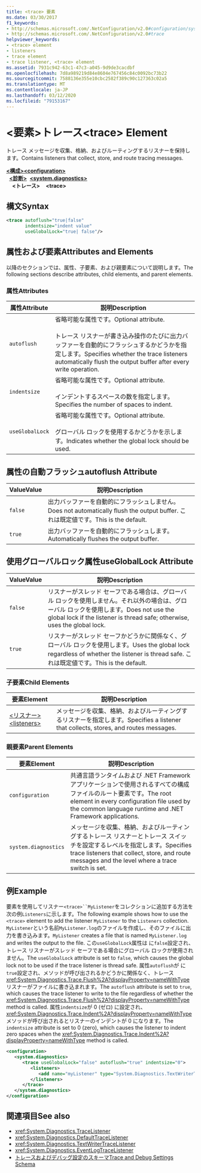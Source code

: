 ```yaml
---
title: <trace> 要素
ms.date: 03/30/2017
f1_keywords:
- http://schemas.microsoft.com/.NetConfiguration/v2.0#configuration/system.diagnostics/trace
- http://schemas.microsoft.com/.NetConfiguration/v2.0#trace
helpviewer_keywords:
- <trace> element
- listeners
- trace element
- trace listener, <trace> element
ms.assetid: 7931c942-63c1-47c3-a045-9d9de3cacdbf
ms.openlocfilehash: 7d8a989219d84e8604e767456c84c0092bc73b22
ms.sourcegitcommit: 7588136e355e10cbc2582f389c90c127363c02a5
ms.translationtype: MT
ms.contentlocale: ja-JP
ms.lasthandoff: 03/12/2020
ms.locfileid: "79153167"
---
```

# <a name="trace-element"></a><span data-ttu-id="6adcf-102">\<要素>トレース</span><span class="sxs-lookup"><span data-stu-id="6adcf-102">\<trace> Element</span></span>
<span data-ttu-id="6adcf-103">トレース メッセージを収集、格納、およびルーティングするリスナーを保持します。</span><span class="sxs-lookup"><span data-stu-id="6adcf-103">Contains listeners that collect, store, and route tracing messages.</span></span>  
  
[<span data-ttu-id="6adcf-104">**\<構成>**</span><span class="sxs-lookup"><span data-stu-id="6adcf-104">**\<configuration>**</span></span>](../configuration-element.md)  
<span data-ttu-id="6adcf-105">&nbsp;&nbsp;[**\<診断>**](system-diagnostics-element.md)</span><span class="sxs-lookup"><span data-stu-id="6adcf-105">&nbsp;&nbsp;[**\<system.diagnostics>**](system-diagnostics-element.md)</span></span>  
<span data-ttu-id="6adcf-106">&nbsp;&nbsp;&nbsp;&nbsp;**\<トレース>**</span><span class="sxs-lookup"><span data-stu-id="6adcf-106">&nbsp;&nbsp;&nbsp;&nbsp;**\<trace>**</span></span>  
  
## <a name="syntax"></a><span data-ttu-id="6adcf-107">構文</span><span class="sxs-lookup"><span data-stu-id="6adcf-107">Syntax</span></span>  
  
```xml  
<trace autoflush="true|false"
       indentsize="indent value"  
       useGlobalLock="true| false"/>  
```  
  
## <a name="attributes-and-elements"></a><span data-ttu-id="6adcf-108">属性および要素</span><span class="sxs-lookup"><span data-stu-id="6adcf-108">Attributes and Elements</span></span>  
 <span data-ttu-id="6adcf-109">以降のセクションでは、属性、子要素、および親要素について説明します。</span><span class="sxs-lookup"><span data-stu-id="6adcf-109">The following sections describe attributes, child elements, and parent elements.</span></span>  
  
### <a name="attributes"></a><span data-ttu-id="6adcf-110">属性</span><span class="sxs-lookup"><span data-stu-id="6adcf-110">Attributes</span></span>  
  
|<span data-ttu-id="6adcf-111">属性</span><span class="sxs-lookup"><span data-stu-id="6adcf-111">Attribute</span></span>|<span data-ttu-id="6adcf-112">説明</span><span class="sxs-lookup"><span data-stu-id="6adcf-112">Description</span></span>|  
|---------------|-----------------|  
|`autoflush`|<span data-ttu-id="6adcf-113">省略可能な属性です。</span><span class="sxs-lookup"><span data-stu-id="6adcf-113">Optional attribute.</span></span><br /><br /> <span data-ttu-id="6adcf-114">トレース リスナーが書き込み操作のたびに出力バッファーを自動的にフラッシュするかどうかを指定します。</span><span class="sxs-lookup"><span data-stu-id="6adcf-114">Specifies whether the trace listeners automatically flush the output buffer after every write operation.</span></span>|  
|`indentsize`|<span data-ttu-id="6adcf-115">省略可能な属性です。</span><span class="sxs-lookup"><span data-stu-id="6adcf-115">Optional attribute.</span></span><br /><br /> <span data-ttu-id="6adcf-116">インデントするスペースの数を指定します。</span><span class="sxs-lookup"><span data-stu-id="6adcf-116">Specifies the number of spaces to indent.</span></span>|  
|`useGlobalLock`|<span data-ttu-id="6adcf-117">省略可能な属性です。</span><span class="sxs-lookup"><span data-stu-id="6adcf-117">Optional attribute.</span></span><br /><br /> <span data-ttu-id="6adcf-118">グローバル ロックを使用するかどうかを示します。</span><span class="sxs-lookup"><span data-stu-id="6adcf-118">Indicates whether the global lock should be used.</span></span>|  
  
## <a name="autoflush-attribute"></a><span data-ttu-id="6adcf-119">属性の自動フラッシュ</span><span class="sxs-lookup"><span data-stu-id="6adcf-119">autoflush Attribute</span></span>  
  
|<span data-ttu-id="6adcf-120">Value</span><span class="sxs-lookup"><span data-stu-id="6adcf-120">Value</span></span>|<span data-ttu-id="6adcf-121">説明</span><span class="sxs-lookup"><span data-stu-id="6adcf-121">Description</span></span>|  
|-----------|-----------------|  
|`false`|<span data-ttu-id="6adcf-122">出力バッファーを自動的にフラッシュしません。</span><span class="sxs-lookup"><span data-stu-id="6adcf-122">Does not automatically flush the output buffer.</span></span> <span data-ttu-id="6adcf-123">これは既定値です。</span><span class="sxs-lookup"><span data-stu-id="6adcf-123">This is the default.</span></span>|  
|`true`|<span data-ttu-id="6adcf-124">出力バッファーを自動的にフラッシュします。</span><span class="sxs-lookup"><span data-stu-id="6adcf-124">Automatically flushes the output buffer.</span></span>|  
  
## <a name="usegloballock-attribute"></a><span data-ttu-id="6adcf-125">使用グローバルロック属性</span><span class="sxs-lookup"><span data-stu-id="6adcf-125">useGlobalLock Attribute</span></span>  
  
|<span data-ttu-id="6adcf-126">Value</span><span class="sxs-lookup"><span data-stu-id="6adcf-126">Value</span></span>|<span data-ttu-id="6adcf-127">説明</span><span class="sxs-lookup"><span data-stu-id="6adcf-127">Description</span></span>|  
|-----------|-----------------|  
|`false`|<span data-ttu-id="6adcf-128">リスナーがスレッド セーフである場合は、グローバル ロックを使用しません。それ以外の場合は、グローバル ロックを使用します。</span><span class="sxs-lookup"><span data-stu-id="6adcf-128">Does not use the global lock if the listener is thread safe; otherwise, uses the global lock.</span></span>|  
|`true`|<span data-ttu-id="6adcf-129">リスナーがスレッド セーフかどうかに関係なく、グローバル ロックを使用します。</span><span class="sxs-lookup"><span data-stu-id="6adcf-129">Uses the global lock regardless of whether the listener is thread safe.</span></span> <span data-ttu-id="6adcf-130">これは既定値です。</span><span class="sxs-lookup"><span data-stu-id="6adcf-130">This is the default.</span></span>|  
  
### <a name="child-elements"></a><span data-ttu-id="6adcf-131">子要素</span><span class="sxs-lookup"><span data-stu-id="6adcf-131">Child Elements</span></span>  
  
|<span data-ttu-id="6adcf-132">要素</span><span class="sxs-lookup"><span data-stu-id="6adcf-132">Element</span></span>|<span data-ttu-id="6adcf-133">説明</span><span class="sxs-lookup"><span data-stu-id="6adcf-133">Description</span></span>|  
|-------------|-----------------|  
|[<span data-ttu-id="6adcf-134">\<リスナー></span><span class="sxs-lookup"><span data-stu-id="6adcf-134">\<listeners></span></span>](listeners-element-for-trace.md)|<span data-ttu-id="6adcf-135">メッセージを収集、格納、およびルーティングするリスナーを指定します。</span><span class="sxs-lookup"><span data-stu-id="6adcf-135">Specifies a listener that collects, stores, and routes messages.</span></span>|  
  
### <a name="parent-elements"></a><span data-ttu-id="6adcf-136">親要素</span><span class="sxs-lookup"><span data-stu-id="6adcf-136">Parent Elements</span></span>  
  
|<span data-ttu-id="6adcf-137">要素</span><span class="sxs-lookup"><span data-stu-id="6adcf-137">Element</span></span>|<span data-ttu-id="6adcf-138">説明</span><span class="sxs-lookup"><span data-stu-id="6adcf-138">Description</span></span>|  
|-------------|-----------------|  
|`configuration`|<span data-ttu-id="6adcf-139">共通言語ランタイムおよび .NET Framework アプリケーションで使用されるすべての構成ファイルのルート要素です。</span><span class="sxs-lookup"><span data-stu-id="6adcf-139">The root element in every configuration file used by the common language runtime and .NET Framework applications.</span></span>|  
|`system.diagnostics`|<span data-ttu-id="6adcf-140">メッセージを収集、格納、およびルーティングするトレース リスナーとトレース スイッチを設定するレベルを指定します。</span><span class="sxs-lookup"><span data-stu-id="6adcf-140">Specifies trace listeners that collect, store, and route messages and the level where a trace switch is set.</span></span>|  
  
## <a name="example"></a><span data-ttu-id="6adcf-141">例</span><span class="sxs-lookup"><span data-stu-id="6adcf-141">Example</span></span>  
 <span data-ttu-id="6adcf-142">要素を使用してリスナー`<trace>``MyListener`をコレクションに追加する方法を次の例`Listeners`に示します。</span><span class="sxs-lookup"><span data-stu-id="6adcf-142">The following example shows how to use the `<trace>` element to add the listener `MyListener` to the `Listeners` collection.</span></span> <span data-ttu-id="6adcf-143">`MyListener`という名前`MyListener.log`のファイルを作成し、そのファイルに出力を書き込みます。</span><span class="sxs-lookup"><span data-stu-id="6adcf-143">`MyListener` creates a file that is named `MyListener.log` and writes the output to the file.</span></span> <span data-ttu-id="6adcf-144">この`useGlobalLock`属性は に`false`設定され、トレース リスナーがスレッド セーフである場合にグローバル ロックが使用されません。</span><span class="sxs-lookup"><span data-stu-id="6adcf-144">The `useGlobalLock` attribute is set to `false`, which causes the global lock not to be used if the trace listener is thread safe.</span></span> <span data-ttu-id="6adcf-145">属性`autoflush`が に`true`設定され、メソッドが呼び出されるかどうかに関係なく、トレース<xref:System.Diagnostics.Trace.Flush%2A?displayProperty=nameWithType>リスナーがファイルに書き込まれます。</span><span class="sxs-lookup"><span data-stu-id="6adcf-145">The `autoflush` attribute is set to `true`, which causes the trace listener to write to the file regardless of whether the <xref:System.Diagnostics.Trace.Flush%2A?displayProperty=nameWithType> method is called.</span></span> <span data-ttu-id="6adcf-146">属性`indentsize`が 0 (ゼロ) に設定され、<xref:System.Diagnostics.Trace.Indent%2A?displayProperty=nameWithType>メソッドが呼び出されるとリスナーのインデントが 0 になります。</span><span class="sxs-lookup"><span data-stu-id="6adcf-146">The `indentsize` attribute is set to 0 (zero), which causes the listener to indent zero spaces when the <xref:System.Diagnostics.Trace.Indent%2A?displayProperty=nameWithType> method is called.</span></span>  
  
```xml  
<configuration>  
   <system.diagnostics>  
      <trace useGlobalLock="false" autoflush="true" indentsize="0">  
         <listeners>  
            <add name="myListener" type="System.Diagnostics.TextWriterTraceListener, system version=1.0.3300.0, Culture=neutral, PublicKeyToken=b77a5c561934e089" initializeData="c:\myListener.log" />  
         </listeners>  
      </trace>  
   </system.diagnostics>  
</configuration>  
```  
  
## <a name="see-also"></a><span data-ttu-id="6adcf-147">関連項目</span><span class="sxs-lookup"><span data-stu-id="6adcf-147">See also</span></span>

- <xref:System.Diagnostics.TraceListener>
- <xref:System.Diagnostics.DefaultTraceListener>
- <xref:System.Diagnostics.TextWriterTraceListener>
- <xref:System.Diagnostics.EventLogTraceListener>
- [<span data-ttu-id="6adcf-148">トレースおよびデバッグ設定のスキーマ</span><span class="sxs-lookup"><span data-stu-id="6adcf-148">Trace and Debug Settings Schema</span></span>](index.md)
